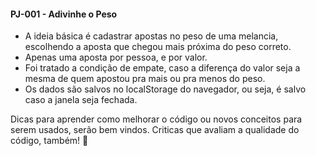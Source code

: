 #### PJ-001 - Adivinhe o Peso
- A ideia básica é cadastrar apostas no peso de uma melancia, escolhendo a aposta que chegou mais próxima do peso correto.
- Apenas uma aposta por pessoa, e por valor.
- Foi tratado a condição de empate, caso a diferença do valor seja a mesma de quem apostou pra mais ou pra menos do peso.
- Os dados são salvos no localStorage do navegador, ou seja, é salvo caso a janela seja fechada.

Dicas para aprender como melhorar o código ou novos conceitos para serem usados, serão bem vindos. Criticas que avaliam a qualidade do código, também! 🫶
